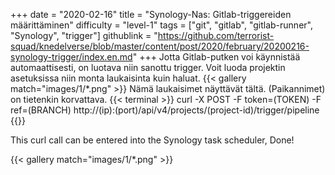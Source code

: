 +++
date = "2020-02-16"
title = "Synology-Nas: Gitlab-triggereiden määrittäminen"
difficulty = "level-1"
tags = ["git", "gitlab", "gitlab-runner", "Synology", "trigger"]
githublink = "https://github.com/terrorist-squad/knedelverse/blob/master/content/post/2020/february/20200216-synology-trigger/index.en.md"
+++
Jotta Gitlab-putken voi käynnistää automaattisesti, on luotava niin sanottu trigger. Voit luoda projektin asetuksissa niin monta laukaisinta kuin haluat.
{{< gallery match="images/1/*.png" >}}
Nämä laukaisimet näyttävät tältä. (Paikannimet) on tietenkin korvattava.
{{< terminal >}}
curl -X POST -F token=(TOKEN) -F ref=(BRANCH) http://(ip):(port)/api/v4/projects/(project-id)/trigger/pipeline
{{</terminal >}}

This curl call can be entered into the Synology task scheduler, Done!

{{< gallery match="images/1/*.png" >}}
